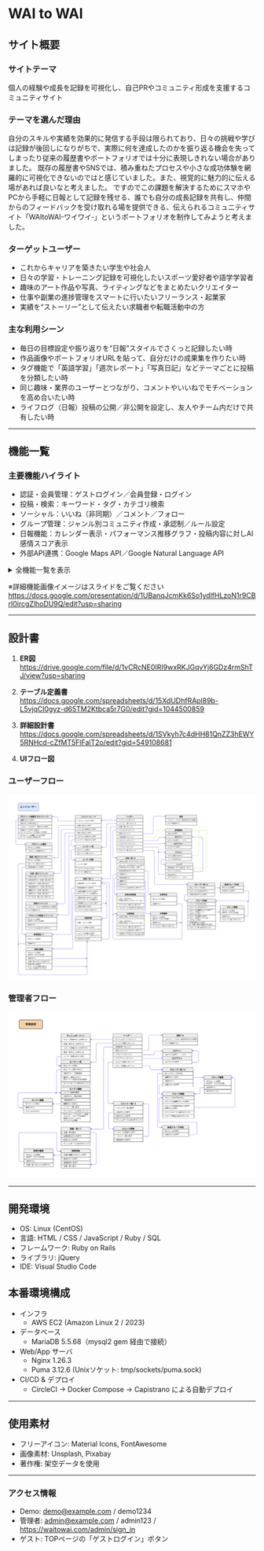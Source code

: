 # WAI to WAI

## サイト概要

### サイトテーマ

個人の経験や成長を記録を可視化し、自己PRやコミュニティ形成を支援するコミュニティサイト

### テーマを選んだ理由

自分のスキルや実績を効果的に発信する手段は限られており、日々の挑戦や学びは記録が後回しになりがちで、実際に何を達成したのかを振り返る機会を失ってしまったり従来の履歴書やポートフォリオでは十分に表現しきれない場合がありました。 既存の履歴書やSNSでは、積み重ねたプロセスや小さな成功体験を網羅的に可視化できないのではと感じていました。また、視覚的に魅力的に伝える場があれば良いなと考えました。 ですのでこの課題を解決するためにスマホやPCから手軽に日報として記録を残せる、誰でも自分の成長記録を共有し、仲間からのフィードバックを受け取れる場を提供できる、伝えられるコミュニティサイト「WAItoWAI-ワイワイ‐」というポートフォリオを制作してみようと考えました。

### ターゲットユーザー

- これからキャリアを築きたい学生や社会人  
- 日々の学習・トレーニング記録を可視化したいスポーツ愛好者や語学学習者  
- 趣味のアート作品や写真、ライティングなどをまとめたいクリエイター  
- 仕事や副業の進捗管理をスマートに行いたいフリーランス・起業家  
- 実績を“ストーリー”として伝えたい求職者や転職活動中の方  

### 主な利用シーン

- 毎日の目標設定や振り返りを“日報”スタイルでさくっと記録したい時  
- 作品画像やポートフォリオURLを貼って、自分だけの成果集を作りたい時  
- タグ機能で「英語学習」「週次レポート」「写真日記」などテーマごとに投稿を分類したい時  
- 同じ趣味・業界のユーザーとつながり、コメントやいいねでモチベーションを高め合いたい時  
- ライフログ（日報）投稿の公開／非公開を設定し、友人やチーム内だけで共有したい時  

---

## 機能一覧

### 主要機能ハイライト

- 認証・会員管理：ゲストログイン／会員登録・ログイン  
- 投稿・検索：キーワード・タグ・カテゴリ検索  
- ソーシャル：いいね（非同期）／コメント／フォロー  
- グループ管理：ジャンル別コミュニティ作成・承認制／ルール設定  
- 日報機能：カレンダー表示・パフォーマンス推移グラフ・投稿内容に対しAI感情スコア表示  
- 外部API連携：Google Maps API／Google Natural Language API  

<details>
<summary>全機能一覧を表示</summary>

| カテゴリ           | 機能名                                                         | 備考                                                               |
| ------------------ | ------------------------------------------------------------ | ------------------------------------------------------------------ |
| 認証・会員管理       | ゲストログイン機能、会員登録／ログイン機能                         | ユーザー情報の作成・認証                                             |
| ユーザー機能         | ユーザ検索機能                                                   | 名前やプロフィールでの検索                                           |
| 投稿・コンテンツ管理 | 投稿作成・編集・削除、投稿検索（キーワード／タグ／カテゴリ）         | 非同期／ページネーション対応                                        |
| ソーシャル機能        | いいね機能（非同期）、コメント機能、フォロー機能                 | リアルタイム更新                                                    |
| グループ管理         | グループ（ジャンル）作成、承認制・参加ルール選択、グループ管理    | 公開設定やメンバー役割の制御                                        |
| 通知        | 通知機能                                                       | Web通知＋未読バッジ（未読通知3件以上）               |
| 検索・ソート         | ソート機能                                                     | 投稿やグループ一覧の並び替え                                        |
| 外部API連携         | 地図機能（Google Maps API）、文章解析（Google Natural Language API） | 位置情報／テキスト感情分析                             |
| 日報機能            | カレンダー・地図・パフォーマンス推移グラフ・タスク管理・自己レビュー | 日々の日報や日記に応じて反映                                         |
| 通報                | 通報機能                                                       | 不適切なユーザー、グループ、投稿やコメントの報告                   |
| プライバシー設定      | 日報公開／非公開機能                                             | １つ単位もしくは全体での閲覧権限を制御                                   |
| 管理者機能          | コメント／投稿／グループ／ユーザー管理                           | 編集・削除権限の操作                                                |
| 管理者向け統計       | コメント数・投稿数・グループ数・ユーザー数の算出                   | ダッシュボード用データ                                              |

</details>

※詳細機能画像イメージはスライドをご覧ください  
https://docs.google.com/presentation/d/1UBanqJcmKk6So1ydlfHLzoN1r9CBrI0ircgZlhoDU9Q/edit?usp=sharing

---


## 設計書

1. **ER図**  
   https://drive.google.com/file/d/1vCRcNE0IRI9wxRKJGqvYj6GDz4rmShTJ/view?usp=sharing

2. **テーブル定義書**  
   https://docs.google.com/spreadsheets/d/15XdUDhfRApl89b-L5vjqCl0gyz-d65TM2Ktbca5r7G0/edit?gid=1044500859

3. **詳細設計書**  
   https://docs.google.com/spreadsheets/d/1SVkyh7c4dHH81QnZZ3hEWY5RNHcd-cZfMT5FlFalT2o/edit?gid=549108681

4. **UIフロー図**

### ユーザーフロー
![ユーザーフロー](app/assets/images/user.png)

### 管理者フロー
![管理者フロー](app/assets/images/admin.png)


---

## 開発環境

- OS: Linux (CentOS)  
- 言語: HTML / CSS / JavaScript / Ruby / SQL  
- フレームワーク: Ruby on Rails  
- ライブラリ: jQuery  
- IDE: Visual Studio Code  

## 本番環境構成

- インフラ  
  - AWS EC2 (Amazon Linux 2 / 2023)
- データベース  
  - MariaDB 5.5.68（mysql2 gem 経由で接続）
- Web/App サーバ  
  - Nginx 1.26.3  
  - Puma 3.12.6 (Unixソケット: tmp/sockets/puma.sock)
- CI/CD & デプロイ  
  - CircleCI → Docker Compose → Capistrano による自動デプロイ

---

## 使用素材

- フリーアイコン: Material Icons, FontAwesome  
- 画像素材: Unsplash, Pixabay  
- 著作権: 架空データを使用

---

### アクセス情報

- Demo: demo@example.com / demo1234  
- 管理者: admin@example.com / admin123 / https://waitowai.com/admin/sign_in
- ゲスト: TOPページの「ゲストログイン」ボタン  
